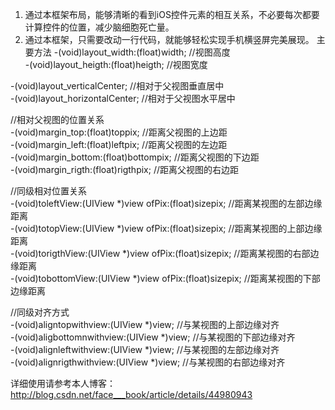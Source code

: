    1. 通过本框架布局，能够清晰的看到iOS控件元素的相互关系，不必要每次都要计算控件的位置，减少脑细胞死亡量。
   2. 通过本框架，只需要改动一行代码，就能够轻松实现手机横竖屏完美展现。 
主要方法
-(void)layout_width:(float)width;     //视图高度  
-(void)layout_heigth:(float)heigth;   //视图宽度  
  
-(void)layout_verticalCenter;         //相对于父视图垂直居中  
-(void)layout_horizontalCenter;       //相对于父视图水平居中  
  
//相对父视图的位置关系  
-(void)margin_top:(float)toppix;                    //距离父视图的上边距  
-(void)margin_left:(float)leftpix;                  //距离父视图的左边距  
-(void)margin_bottom:(float)bottompix;              //距离父视图的下边距  
-(void)margin_rigth:(float)rigthpix;                //距离父视图的右边距  
  
  
//同级相对位置关系  
-(void)toleftView:(UIView *)view ofPix:(float)sizepix;    //距离某视图的左部边缘距离  
-(void)totopView:(UIView *)view ofPix:(float)sizepix;     //距离某视图的上部边缘距离  
-(void)torigthView:(UIView *)view ofPix:(float)sizepix;   //距离某视图的右部边缘距离  
-(void)tobottomView:(UIView *)view ofPix:(float)sizepix;  //距离某视图的下部边缘距离  
  
//同级对齐方式  
-(void)aligntopwithview:(UIView *)view;       //与某视图的上部边缘对齐  
-(void)aligbottomnwithview:(UIView *)view;    //与某视图的下部边缘对齐  
-(void)alignleftwithview:(UIView *)view;      //与某视图的左部边缘对齐  
-(void)alignrigthwithview:(UIView *)view;     //与某视图的右部边缘对齐  

详细使用请参考本人博客：http://blog.csdn.net/face___book/article/details/44980943
